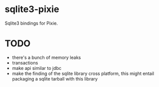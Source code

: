 sqlite3-pixie
=============

Sqlite3 bindings for Pixie.

TODO
====

* there's a bunch of memory leaks
* transactions
* make api similar to jdbc
* make the finding of the sqlite library cross platform, this might entail packaging a sqlite tarball with this library
